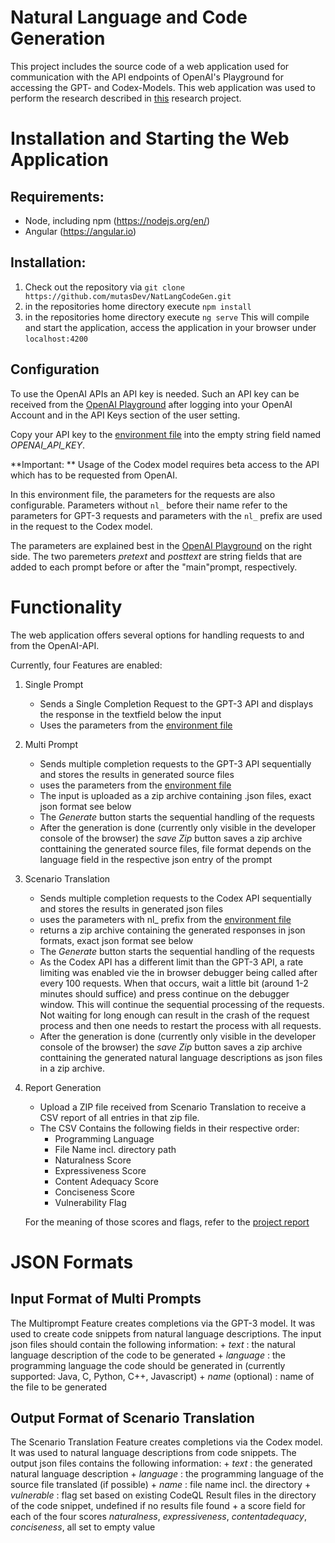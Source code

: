 # Natural Language and Code Generation

This project includes the source code of a web application used for communication with the API endpoints of OpenAI's Playground for accessing the GPT- and Codex-Models.
This web application was used to perform the research described in [this](https://project.mutas.dev) research project.


# Installation and Starting the Web Application
## Requirements: 
   * Node, including npm (https://nodejs.org/en/)
   * Angular (https://angular.io)
      
## Installation:
   1. Check out the repository via `git clone https://github.com/mutasDev/NatLangCodeGen.git`
   2. in the repositories home directory execute `npm install`
   3. in the repositories home directory execute `ng serve`
      This will compile and start the application, access the application in your browser under `localhost:4200`
           

## Configuration 
 To use the OpenAI APIs an API key is needed. Such an API key can be received from the [OpenAI Playground](https://beta.openai.com/playground) after logging into your OpenAI Account and in the API Keys section of the user setting. 
 
 Copy your API key to the [environment file](/src/environments/environment.ts) into the empty string field named *OPENAI_API_KEY*.
 
 **Important: ** Usage of the Codex model requires beta access to the API which has to be requested from OpenAI.
 
 
 In this environment file, the parameters for the requests are also configurable. Parameters without `nl_` before their name refer to the parameters for GPT-3 requests and parameters with the `nl_` prefix are used in the request to the Codex model.
 
 The parameters are explained best in the [OpenAI Playground](https://beta.openai.com/playground) on the right side.
 The two paremeters *pretext* and *posttext* are string fields that are added to each prompt before or after the "main"prompt, respectively.

# Functionality
The web application offers several options for handling requests to and from the OpenAI-API.

Currently, four Features are enabled:

   1. Single Prompt
      + Sends a Single Completion Request to the GPT-3 API and displays the response in the textfield below the input
      + Uses the parameters from the [environment file](/src/environments/environment.ts) 
      
   2. Multi Prompt
      + Sends multiple completion requests to the GPT-3 API sequentially and stores the results in generated source files
      + uses the parameters from the [environment file](/src/environments/environment.ts) 
      + The input is uploaded as a zip archive containing .json files, exact json format see below
      + The *Generate* button starts the sequential handling of the requests
      + After the generation is done (currently only visible in the developer console of the browser) the *save Zip* button saves a zip archive conttaining the generated source files, file format depends on the language field in the respective json entry of the prompt
      
   3. Scenario Translation
      + Sends multiple completion requests to the Codex API sequentially and stores the results in generated json files
      + uses the parameters with nl_ prefix from the [environment file](/src/environments/environment.ts)
      + returns a zip archive containing the generated responses in json formats, exact json format see below
      + The *Generate* button starts the sequential handling of the requests
      + As the Codex API has a different limit than the GPT-3 API, a rate limiting was enabled vie the in browser debugger being called after every 100 requests. When that occurs, wait a little bit (around 1-2 minutes should suffice) and press continue on the debugger window. This will continue the sequential processing of the requests. Not waiting for long enough can result in the crash of the request process and then one needs to restart the process with all requests.
      + After the generation is done (currently only visible in the developer console of the browser) the *save Zip* button saves a zip archive conttaining the generated natural language descriptions as json files in a zip archive.
      
   4. Report Generation
       + Upload a ZIP file received from Scenario Translation to receive a CSV report of all entries in that zip file.
       + The CSV Contains the following fields in their respective order:
           + Programming Language
           + File Name incl. directory path
           + Naturalness Score
           + Expressiveness Score
           + Content Adequacy Score
           + Conciseness Score
           + Vulnerability Flag
           
        For the meaning of those scores and flags, refer to the [project report](https://project.mutas.dev)
        
# JSON Formats
## Input Format of Multi Prompts
The Multiprompt Feature creates completions via the GPT-3 model. It was used to create code snippets from natural language descriptions.
The input json files should contain the following information:
        + *text* : the natural language description of the code to be generated
        + *language* : the programming language the code should be generated in (currently supported: Java, C, Python, C++, Javascript)
        + *name* (optional) : name of the file to be generated

## Output Format of Scenario Translation
The Scenario Translation Feature creates completions via the Codex model. It was used to natural language descriptions from code snippets.
The output json files contains the following information:
        + *text* : the generated natural language description
        + *language* : the programming language of the source file translated (if possible)
        + *name* : file name incl. the directory
        + *vulnerable* : flag set based on existing CodeQL Result files in the directory of the code snippet, undefined if no results file found
        + a score field for each of the four scores *naturalness*, *expressiveness*, *contentadequacy*, *conciseness*, all set to empty value
